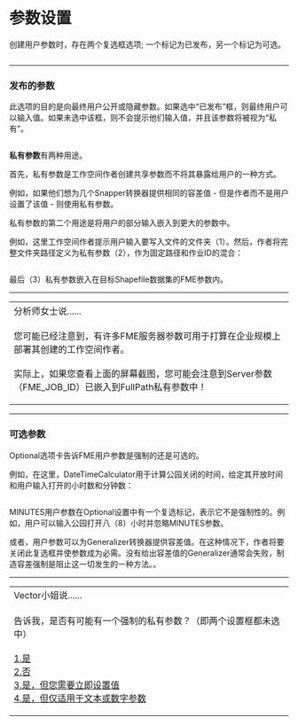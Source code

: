 # 参数设置

<p><font style="vertical-align: inherit;"><font style="vertical-align: inherit;">创建用户参数时，存在两个复选框选项; </font><font style="vertical-align: inherit;">一个标记为已发布，另一个标记为可选。</font></font></p>
<p><a target="_blank" href="https://github.com/safesoftware/FMETraining/blob/Desktop-Advanced-2018/DesktopAdvanced4Parameters/Images/Img4.032.ParameterSettings.png"><img src="./Images/Img4.032.ParameterSettings.png" alt="" style="max-width:100%;"></a></p>
<hr>
<h3><a id="user-content-published-parameters" class="anchor" aria-hidden="true" href="https://github.com/safesoftware/FMETraining/blob/Desktop-Advanced-2018/DesktopAdvanced4Parameters/4.07.ParameterSettings.md#published-parameters"></a><font style="vertical-align: inherit;">发布的参数</font></h3>
<p><font style="vertical-align: inherit;"><font style="vertical-align: inherit;">此选项的目的是向最终用户公开或隐藏参数。</font><font style="vertical-align: inherit;">如果选中“已发布”框，则最终用户可以输入值。</font><font style="vertical-align: inherit;">如果未选中该框，则不会提示他们输入值，并且该参数将被视为“私有”。</font></font></p>
<p><a target="_blank" href="https://github.com/safesoftware/FMETraining/blob/Desktop-Advanced-2018/DesktopAdvanced4Parameters/Images/Img4.033.MakingAPrivateParameter.png"><img src="./Images/Img4.033.MakingAPrivateParameter.png" alt="" style="max-width:100%;"></a></p>
<p><strong><font style="vertical-align: inherit;"><font style="vertical-align: inherit;">私有参数</font></font></strong><font style="vertical-align: inherit;"><font style="vertical-align: inherit;">有两种用途。</font></font></p>
<p><font style="vertical-align: inherit;"><font style="vertical-align: inherit;">首先，私有参数是工作空间作者创建共享参数而不将其暴露给用户的一种方式。</font></font></p>
<p><font style="vertical-align: inherit;"><font style="vertical-align: inherit;">例如，如果他们想为几个Snapper转换器提供相同的容差值 - 但是作者而不是用户设置了该值 - 则使用私有参数。</font></font></p>
<p><font style="vertical-align: inherit;"><font style="vertical-align: inherit;">私有参数的第二个用途是将用户的部分输入嵌入到更大的参数中。</font></font></p>
<p><font style="vertical-align: inherit;"><font style="vertical-align: inherit;">例如，这里工作空间作者提示用户输入要写入文件的文件夹（1）。</font><font style="vertical-align: inherit;">然后，作者将完整文件夹路径定义为私有参数（2），作为固定路径和作业ID的混合：</font></font></p>
<p><a target="_blank" href="https://github.com/safesoftware/FMETraining/blob/Desktop-Advanced-2018/DesktopAdvanced4Parameters/Images/Img4.034.EmbeddedPrivateParameter.png"><img src="./Images/Img4.034.EmbeddedPrivateParameter.png" alt="" style="max-width:100%;"></a></p>
<p><font style="vertical-align: inherit;"><font style="vertical-align: inherit;">最后（3）私有参数嵌入在目标Shapefile数据集的FME参数内。</font></font></p>
<hr>

<table>
<tbody><tr>
<td>
<i></i><font style="vertical-align: inherit;"><font style="vertical-align: inherit;">
分析师女士说......
</font></font></td>
</tr>
<tr>
<td><font style="vertical-align: inherit;"><font style="vertical-align: inherit;">

您可能已经注意到，有许多FME服务器参数可用于打算在企业规模上部署其创建的工作空间作者。
</font></font><br><br><font style="vertical-align: inherit;"><font style="vertical-align: inherit;">实际上，如果您查看上面的屏幕截图，您可能会注意到Server参数（FME_JOB_ID）已嵌入到FullPath私有参数中！

</font></font></td>
</tr>
</tbody></table>
<hr>
<h3><a id="user-content-optional-parameters" class="anchor" aria-hidden="true" href="https://github.com/safesoftware/FMETraining/blob/Desktop-Advanced-2018/DesktopAdvanced4Parameters/4.07.ParameterSettings.md#optional-parameters"></a><font style="vertical-align: inherit;"><font style="vertical-align: inherit;">可选参数</font></font></h3>
<p><font style="vertical-align: inherit;"><font style="vertical-align: inherit;">Optional选项卡告诉FME用户参数是强制的还是可选的。</font></font></p>
<p><font style="vertical-align: inherit;"><font style="vertical-align: inherit;">例如，在这里，DateTimeCalculator用于计算公园关闭的时间，给定其开放时间和用户输入打开的小时数和分钟数：</font></font></p>
<p><a target="_blank" href="https://github.com/safesoftware/FMETraining/blob/Desktop-Advanced-2018/DesktopAdvanced4Parameters/Images/Img4.035.NonOptionalParameter.png"><img src="./Images/Img4.035.NonOptionalParameter.png" alt="" style="max-width:100%;"></a></p>
<p><font style="vertical-align: inherit;"><font style="vertical-align: inherit;">MINUTES用户参数在Optional设置中有一个复选标记，表示它不是强制性的。</font><font style="vertical-align: inherit;">例如，用户可以输入公园打开八（8）小时并忽略MINUTES参数。</font></font></p>
<p><font style="vertical-align: inherit;"><font style="vertical-align: inherit;">或者，用户参数可以为Generalizer转换器提供容差值。</font><font style="vertical-align: inherit;">在这种情况下，作者将要关闭此复选框并使参数成为必需。</font><font style="vertical-align: inherit;">没有给出容差值的Generalizer通常会失败，制造容差强制是阻止这一切发生的一种方法。。</font></font></p>
<hr>

<table>
<tbody><tr>
<td>
<i></i><font style="vertical-align: inherit;"><font style="vertical-align: inherit;">
Vector小姐说......
</font></font></td>
</tr>
<tr>
<td><font style="vertical-align: inherit;"><font style="vertical-align: inherit;">

告诉我，是否有可能有一个强制的私有参数？</font><font style="vertical-align: inherit;">（即两个设置框都未选中）
 </font></font><br><br><a href="http://52.73.3.37/fmedatastreaming/Manual/QAResponse2017.fmw?chapter=11&amp;question=5&amp;answer=1&amp;DestDataset_TEXTLINE=C%3A%5CFMEOutput%5CQAResponse.html" rel="nofollow"><font style="vertical-align: inherit;"><font style="vertical-align: inherit;">1.是</font></font></a>
<br><a href="http://52.73.3.37/fmedatastreaming/Manual/QAResponse2017.fmw?chapter=11&amp;question=5&amp;answer=2&amp;DestDataset_TEXTLINE=C%3A%5CFMEOutput%5CQAResponse.html" rel="nofollow"><font style="vertical-align: inherit;"><font style="vertical-align: inherit;">2.否</font></font></a>
<br><a href="http://52.73.3.37/fmedatastreaming/Manual/QAResponse2017.fmw?chapter=11&amp;question=5&amp;answer=3&amp;DestDataset_TEXTLINE=C%3A%5CFMEOutput%5CQAResponse.html" rel="nofollow"><font style="vertical-align: inherit;"><font style="vertical-align: inherit;">3.是，但您需要立即设置值</font></font></a>
<br><a href="http://52.73.3.37/fmedatastreaming/Manual/QAResponse2017.fmw?chapter=11&amp;question=5&amp;answer=4&amp;DestDataset_TEXTLINE=C%3A%5CFMEOutput%5CQAResponse.html" rel="nofollow"><font style="vertical-align: inherit;"><font style="vertical-align: inherit;">4.是，但仅适用于文本或数字参数</font></font></a>

</td>
</tr>
</tbody></table>
